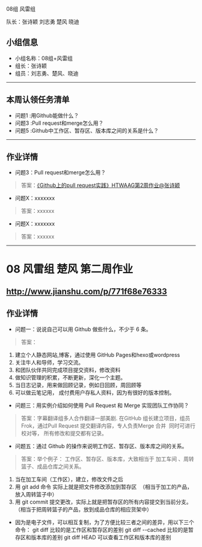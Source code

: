 08组 风雷组

队长：张诗颖
刘志勇
楚风
晓迪


## 小组信息
- 小组名称：08组+风雷组
- 组长：张诗颖
- 组员：刘志勇、楚风、晓迪

----
## 本周认领任务清单
- 问题1 :用Github能做什么？
- 问题3 :Pull request和merge怎么用？
- 问题5 :Github中工作区、暂存区、版本库之间的关系是什么？

------
## 作业详情
- 问题3：Pull request和merge怎么用？
> 答案：[《Github上的pull request实践》HTWAAG第2周作业@张诗颖](http://www.jianshu.com/writer#/notebooks/2974109/notes/4284411/writing)

- 问题X：xxxxxxx
> 答案：xxxxxx

- 问题X：xxxxxxx
> 答案：xxxxxx

----
# 08 风雷组  楚风 第二周作业
http://www.jianshu.com/p/771f68e76333
-----

## 作业详情
- 问题一：说说自己可以用 Github 做些什么，不少于 6 条。
> 答案：
1. 建立个人静态网站,博客，通过使用 GitHub Pages和hexo或wordpress
2. 关注牛人和导师，学习交流。
3. 和团队伙伴共同完成项目提交资料，修改资料
4. 做知识管理的积累，不断更新，深化一个主题。
5. 当日志记录，用来做回顾记录，例如日回顾，周回顾等
6. 可以做云笔记用， 成付费用户存私人资料，因为有很好的版本控制。

- 问题三：用实例介绍如何使用 Pull Request 和 Merge 实现团队工作协同？
> 答案：字幕翻译组多人合作翻译一部美剧.
 在GitHub 组长建立项目，组员Frok，通过Pull Request 提交翻译内容，专人负责Merge 合并  同时可进行校对等， 所有修改和提交都有记录。

- 问题五：通过 Github 的操作来说明工作区、暂存区、版本库之间的关系。
> 答案：举个例子：
工作区、暂存区、版本库，大致相当于 加工车间 、周转篮子、成品仓库之间关系。
1. 当在加工车间（工作区），建立，修改文件之后
2. 用 git add 命令 实际上就是把文件修改添加到暂存区  （相当于加工的产品，放入周转篮子中）
3. 用 git commit 提交更改，实际上就是把暂存区的所有内容提交到当前分支。（相当于把周转篮子的产品，放到成品仓库的相应货架中）
- 因为是电子文件，可以相互复制，为了方便比较三者之间的差异，用以下三个命令：
git diff 比较的是工作区和暂存区的差别
git diff --cached 比较的是暂存区和版本库的差别
git diff HEAD 可以查看工作区和版本库的差别
